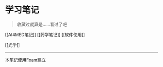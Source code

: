 # 学习笔记

> 收藏过就算是……看过了吧

[[AI4MED笔记]]
[[药学笔记]]
[[软件使用]]

[[光学]]

----
本笔记使用[Foam](https://foambubble.github.io/foam)建立

